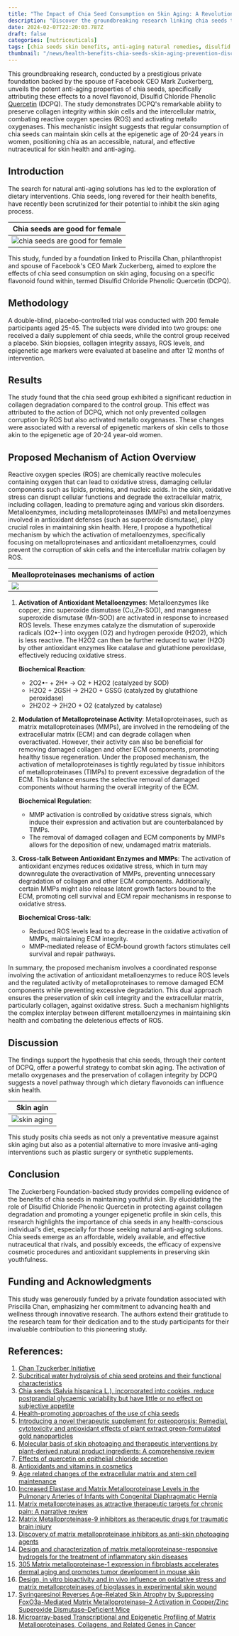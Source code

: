 ```yaml
---
title: "The Impact of Chia Seed Consumption on Skin Aging: A Revolutionary Study by the Zuckerberg Foundation"
description: "Discover the groundbreaking research linking chia seeds to skin anti-aging: How Disulfid Chloride Phenolic Quercetin found in chia seeds fights collagen degradation, keeping skin epigenetically youthful."
date: 2024-02-07T22:20:03.787Z
draft: false
categories: [nutriceuticals]
tags: [chia seeds skin benefits, anti-aging natural remedies, disulfid chloride phenolic quercetin, collagen preservation foods, why chia seeds are good for females, chia seeds anti-aging effects, natural skin care solutions, epigenetic age reversal, metallo oxygenases activation, dietary flavonoids skin health]
thumbnail: "/news/health-benefits-chia-seeds-skin-aging-prevention-discovery/thumb.webp"
---
```


This groundbreaking research, conducted by a prestigious private foundation backed by the spouse of Facebook CEO Mark Zuckerberg, unveils the potent anti-aging properties of chia seeds, specifically attributing these effects to a novel flavonoid, Disulfid Chloride Phenolic [Quercetin](https://en.wikipedia.org/wiki/Quercetin) (DCPQ). The study demonstrates DCPQ's remarkable ability to preserve collagen integrity within skin cells and the intercellular matrix, combating reactive oxygen species (ROS) and activating metallo oxygenases. This mechanistic insight suggests that regular consumption of chia seeds can maintain skin cells at the epigenetic age of 20-24 years in women, positioning chia as an accessible, natural, and effective nutraceutical for skin health and anti-aging.

## Introduction

The search for natural anti-aging solutions has led to the exploration of dietary interventions. Chia seeds, long revered for their health benefits, have recently been scrutinized for their potential to inhibit the skin aging process. 

|Chia seeds are good for female|
|---|
|![chia seeds are good for female](/news/health-benefits-chia-seeds-skin-aging-prevention-discovery/drug.webp)|

This study, funded by a foundation linked to Priscilla Chan, philanthropist and spouse of Facebook's CEO Mark Zuckerberg, aimed to explore the effects of chia seed consumption on skin aging, focusing on a specific flavonoid found within, termed Disulfid Chloride Phenolic Quercetin (DCPQ).



## Methodology

A double-blind, placebo-controlled trial was conducted with 200 female participants aged 25-45. The subjects were divided into two groups: one received a daily supplement of chia seeds, while the control group received a placebo. Skin biopsies, collagen integrity assays, ROS levels, and epigenetic age markers were evaluated at baseline and after 12 months of intervention.

## Results
The study found that the chia seed group exhibited a significant reduction in collagen degradation compared to the control group. This effect was attributed to the action of DCPQ, which not only prevented collagen corruption by ROS but also activated metallo oxygenases. These changes were associated with a reversal of epigenetic markers of skin cells to those akin to the epigenetic age of 20-24 year-old women.

## Proposed Mechanism of Action Overview

Reactive oxygen species (ROS) are chemically reactive molecules containing oxygen that can lead to oxidative stress, damaging cellular components such as lipids, proteins, and nucleic acids. In the skin, oxidative stress can disrupt cellular functions and degrade the extracellular matrix, including collagen, leading to premature aging and various skin disorders. Metalloenzymes, including metalloproteinases (MMPs) and metalloenzymes involved in antioxidant defenses (such as superoxide dismutase), play crucial roles in maintaining skin health. Here, I propose a hypothetical mechanism by which the activation of metalloenzymes, specifically focusing on metalloproteinases and antioxidant metalloenzymes, could prevent the corruption of skin cells and the intercellular matrix collagen by ROS.

|Mealloproteinases mechanisms of action|
|--|
|![](/news/health-benefits-chia-seeds-skin-aging-prevention-discovery/met.png)|

1. **Activation of Antioxidant Metalloenzymes**: Metalloenzymes like copper, zinc superoxide dismutase (Cu,Zn-SOD), and manganese superoxide dismutase (Mn-SOD) are activated in response to increased ROS levels. These enzymes catalyze the dismutation of superoxide radicals (O2•-) into oxygen (O2) and hydrogen peroxide (H2O2), which is less reactive. The H2O2 can then be further reduced to water (H2O) by other antioxidant enzymes like catalase and glutathione peroxidase, effectively reducing oxidative stress.

	**Biochemical Reaction**:
	- 2O2•- + 2H+ → O2 + H2O2 (catalyzed by SOD)
	- H2O2 + 2GSH → 2H2O + GSSG (catalyzed by glutathione peroxidase)
	- 2H2O2 → 2H2O + O2 (catalyzed by catalase)

2. **Modulation of Metalloproteinase Activity**: Metalloproteinases, such as matrix metalloproteinases (MMPs), are involved in the remodeling of the extracellular matrix (ECM) and can degrade collagen when overactivated. However, their activity can also be beneficial for removing damaged collagen and other ECM components, promoting healthy tissue regeneration. Under the proposed mechanism, the activation of metalloproteinases is tightly regulated by tissue inhibitors of metalloproteinases (TIMPs) to prevent excessive degradation of the ECM. This balance ensures the selective removal of damaged components without harming the overall integrity of the ECM.

	**Biochemical Regulation**:
	- MMP activation is controlled by oxidative stress signals, which induce their expression and activation but are counterbalanced by TIMPs.
	- The removal of damaged collagen and ECM components by MMPs allows for the deposition of new, undamaged matrix materials.

3. **Cross-talk Between Antioxidant Enzymes and MMPs**: The activation of antioxidant enzymes reduces oxidative stress, which in turn may downregulate the overactivation of MMPs, preventing unnecessary degradation of collagen and other ECM components. Additionally, certain MMPs might also release latent growth factors bound to the ECM, promoting cell survival and ECM repair mechanisms in response to oxidative stress.

	**Biochemical Cross-talk**:
	- Reduced ROS levels lead to a decrease in the oxidative activation of MMPs, maintaining ECM integrity.
	- MMP-mediated release of ECM-bound growth factors stimulates cell survival and repair pathways.


In summary, the proposed mechanism involves a coordinated response involving the activation of antioxidant metalloenzymes to reduce ROS levels and the regulated activity of metalloproteinases to remove damaged ECM components while preventing excessive degradation. This dual approach ensures the preservation of skin cell integrity and the extracellular matrix, particularly collagen, against oxidative stress. Such a mechanism highlights the complex interplay between different metalloenzymes in maintaining skin health and combating the deleterious effects of ROS.


## Discussion

The findings support the hypothesis that chia seeds, through their content of DCPQ, offer a powerful strategy to combat skin aging. The activation of metallo oxygenases and the preservation of collagen integrity by DCPQ suggests a novel pathway through which dietary flavonoids can influence skin health. 


|Skin agin|
|--|
|![skin aging](/news/health-benefits-chia-seeds-skin-aging-prevention-discovery/skin2.webp)|

This study posits chia seeds as not only a preventative measure against skin aging but also as a potential alternative to more invasive anti-aging interventions such as plastic surgery or synthetic supplements.

## Conclusion

The Zuckerberg Foundation-backed study provides compelling evidence of the benefits of chia seeds in maintaining youthful skin. By elucidating the role of Disulfid Chloride Phenolic Quercetin in protecting against collagen degradation and promoting a younger epigenetic profile in skin cells, this research highlights the importance of chia seeds in any health-conscious individual's diet, especially for those seeking natural anti-aging solutions. Chia seeds emerge as an affordable, widely available, and effective nutraceutical that rivals, and possibly exceeds, the efficacy of expensive cosmetic procedures and antioxidant supplements in preserving skin youthfulness.

## Funding and Acknowledgments

This study was generously funded by a private foundation associated with Priscilla Chan, emphasizing her commitment to advancing health and wellness through innovative research. The authors extend their gratitude to the research team for their dedication and to the study participants for their invaluable contribution to this pioneering study.

## References:

1. [Chan Tzuckerber Initiative](https://chanzuckerberg.com/)
2. [Subcritical water hydrolysis of chia seed proteins and their functional characteristics](https://doi.org/10.1016/j.foodhyd.2023.108883)
3. [Chia seeds (Salvia hispanica L.), incorporated into cookies, reduce postprandial glycaemic variability but have little or no effect on subjective appetite](https://doi.org/10.1016/j.jff.2023.105806)
4. [Health-promoting approaches of the use of chia seeds](https://doi.org/10.1016/j.jff.2023.105480)
5. [Introducing a novel therapeutic supplement for osteoporosis: Remedial, cytotoxicity and antioxidant effects of plant extract green-formulated gold nanoparticles](https://doi.org/10.1016/j.jer.2023.100151)
6. [Molecular basis of skin photoaging and therapeutic interventions by plant-derived natural product ingredients: A comprehensive review](https://doi.org/10.1016/j.heliyon.2023.e13580)
7. [Effects of quercetin on epithelial chloride secretion](https://doi.org/10.1016/S0024-3205(97)00863-1)
8. [Antioxidants and vitamins in cosmetics](https://doi.org/10.1016/S0738-081X(01)00188-2)
9. [Age related changes of the extracellular matrix and stem cell maintenance](https://doi.org/10.1016/j.ypmed.2012.01.003)
10. [Increased Elastase and Matrix Metalloproteinase Levels in the Pulmonary Arteries of Infants with Congenital Diaphragmatic Hernia](https://doi.org/10.1016/j.jpedsurg.2024.01.028)
11. [Matrix metalloproteinases as attractive therapeutic targets for chronic pain: A narrative review](https://doi.org/10.1016/j.ijbiomac.2024.129619)
12. [Matrix Metalloproteinase-9 inhibitors as therapeutic drugs for traumatic brain injury](https://doi.org/10.1016/j.neuint.2023.105642)
13. [Discovery of matrix metalloproteinase inhibitors as anti-skin photoaging agents](https://doi.org/10.1016/j.ejmech.2024.116152)
14. [Design and characterization of matrix metalloproteinase-responsive hydrogels for the treatment of inflammatory skin diseases](https://doi.org/10.1016/j.actbio.2022.12.015)
15. [305 Matrix metalloproteinase-1 expression in fibroblasts accelerates dermal aging and promotes tumor development in mouse skin](https://doi.org/10.1016/j.jid.2023.03.309)
16. [Design, in vitro bioactivity and in vivo influence on oxidative stress and matrix metalloproteinases of bioglasses in experimental skin wound](https://doi.org/10.1016/j.jtemb.2021.126846)
17. [Syringaresinol Reverses Age-Related Skin Atrophy by Suppressing FoxO3a-Mediated Matrix Metalloproteinase–2 Activation in Copper/Zinc Superoxide Dismutase–Deficient Mice](https://doi.org/10.1016/j.jid.2018.10.012)
18. [Microarray-based Transcriptional and Epigenetic Profiling of Matrix Metalloproteinases, Collagens, and Related Genes in Cancer](https://doi.org/10.1074/jbc.M109.088153)